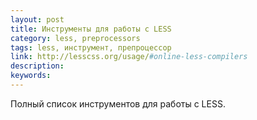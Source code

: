 ```yaml
---
layout: post
title: Инструменты для работы с LESS
category: less, preprocessors
tags: less, инструмент, препроцессор
link: http://lesscss.org/usage/#online-less-compilers
description:
keywords:
---
```


<p>Полный список инструментов для работы с LESS.</p>
